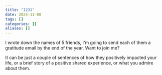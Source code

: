```yaml
---
title: "1231"
date: 2024-11-08
tags: []
categories: []
aliases: []
---
```


I wrote down the names of 5 friends, I'm going to send each of them a gratitude email by the end of the year. Want to join me?

It can be just a couple of sentences of how they positively impacted your life, or a brief story of a positive shared experience, or what you admire about them.
